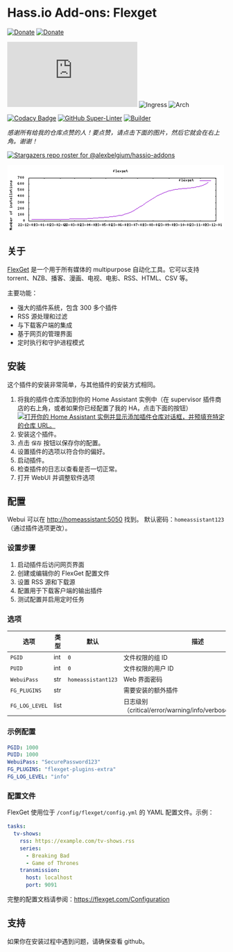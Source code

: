 # Hass.io Add-ons: Flexget

[![Donate][donation-badge]](https://www.buymeacoffee.com/alexbelgium)
[![Donate][paypal-badge]](https://www.paypal.com/donate/?hosted_button_id=DZFULJZTP3UQA)

![Version](https://img.shields.io/badge/dynamic/json?label=版本&query=%24.version&url=https%3A%2F%2Fraw.githubusercontent.com%2Falexbelgium%2Fhassio-addons%2Fmaster%2Fflexget%2Fconfig.json)
![Ingress](https://img.shields.io/badge/dynamic/json?label=Ingress&query=%24.ingress&url=https%3A%2F%2Fraw.githubusercontent.com%2Falexbelgium%2Fhassio-addons%2Fmaster%2Fflexget%2Fconfig.json)
![Arch](https://img.shields.io/badge/dynamic/json?color=success&label=Arch&query=%24.arch&url=https%3A%2F%2Fraw.githubusercontent.com%2Falexbelgium%2Fhassio-addons%2Fmaster%2Fflexget%2Fconfig.json)

[![Codacy Badge](https://app.codacy.com/project/badge/Grade/9c6cf10bdbba45ecb202d7f579b5be0e)](https://www.codacy.com/gh/alexbelgium/hassio-addons/dashboard?utm_source=github.com&utm_medium=referral&utm_content=alexbelgium/hassio-addons&utm_campaign=Badge_Grade)
[![GitHub Super-Linter](https://img.shields.io/github/actions/workflow/status/alexbelgium/hassio-addons/weekly-supelinter.yaml?label=Lint%20code%20base)](https://github.com/alexbelgium/hassio-addons/actions/workflows/weekly-supelinter.yaml)
[![Builder](https://img.shields.io/github/actions/workflow/status/alexbelgium/hassio-addons/onpush_builder.yaml?label=Builder)](https://github.com/alexbelgium/hassio-addons/actions/workflows/onpush_builder.yaml)

[donation-badge]: https://img.shields.io/badge/Buy%20me%20a%20coffee%20(no%20paypal)-%23d32f2f?logo=buy-me-a-coffee&style=flat&logoColor=white
[paypal-badge]: https://img.shields.io/badge/Buy%20me%20a%20coffee%20with%20Paypal-0070BA?logo=paypal&style=flat&logoColor=white

_感谢所有给我的仓库点赞的人！要点赞，请点击下面的图片，然后它就会在右上角。谢谢！_

[![Stargazers repo roster for @alexbelgium/hassio-addons](https://raw.githubusercontent.com/alexbelgium/hassio-addons/master/.github/stars2.svg)](https://github.com/alexbelgium/hassio-addons/stargazers)

![downloads evolution](https://raw.githubusercontent.com/alexbelgium/hassio-addons/master/flexget/stats.png)

## 关于

[FlexGet](https://flexget.com/) 是一个用于所有媒体的 multipurpose 自动化工具。它可以支持 torrent、NZB、播客、漫画、电视、电影、RSS、HTML、CSV 等。

主要功能：
- 强大的插件系统，包含 300 多个插件
- RSS 源处理和过滤
- 与下载客户端的集成
- 基于网页的管理界面
- 定时执行和守护进程模式

## 安装

这个插件的安装非常简单，与其他插件的安装方式相同。

1. 将我的插件仓库添加到你的 Home Assistant 实例中（在 supervisor 插件商店的右上角，或者如果你已经配置了我的 HA，点击下面的按钮）
   [![打开你的 Home Assistant 实例并显示添加插件仓库对话框，并预填充特定的仓库 URL。](https://my.home-assistant.io/badges/supervisor_add_addon_repository.svg)](https://my.home-assistant.io/redirect/supervisor_add_addon_repository/?repository_url=https%3A%2F%2Fgithub.com%2Falexbelgium%2Fhassio-addons)
1. 安装这个插件。
1. 点击 `保存` 按钮以保存你的配置。
1. 设置插件的选项以符合你的偏好。
1. 启动插件。
1. 检查插件的日志以查看是否一切正常。
1. 打开 WebUI 并调整软件选项

## 配置

Webui 可以在 <http://homeassistant:5050> 找到。
默认密码：`homeassistant123`（通过插件选项更改）。

### 设置步骤

1. 启动插件后访问网页界面
2. 创建或编辑你的 FlexGet 配置文件
3. 设置 RSS 源和下载源
4. 配置用于下载客户端的输出插件
5. 测试配置并启用定时任务

### 选项

| 选项 | 类型 | 默认 | 描述 |
|------|------|------|------|
| `PGID` | int | `0` | 文件权限的组 ID |
| `PUID` | int | `0` | 文件权限的用户 ID |
| `WebuiPass` | str | `homeassistant123` | Web 界面密码 |
| `FG_PLUGINS` | str | | 需要安装的额外插件 |
| `FG_LOG_LEVEL` | list | | 日志级别（critical/error/warning/info/verbose/debug/trace） |

### 示例配置

```yaml
PGID: 1000
PUID: 1000
WebuiPass: "SecurePassword123"
FG_PLUGINS: "flexget-plugins-extra"
FG_LOG_LEVEL: "info"
```

### 配置文件

FlexGet 使用位于 `/config/flexget/config.yml` 的 YAML 配置文件。示例：

```yaml
tasks:
  tv-shows:
    rss: https://example.com/tv-shows.rss
    series:
      - Breaking Bad
      - Game of Thrones
    transmission:
      host: localhost
      port: 9091
```

完整的配置文档请参阅：https://flexget.com/Configuration

## 支持

如果你在安装过程中遇到问题，请确保查看 github。